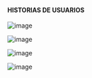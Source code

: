 #### HISTORIAS DE USUARIOS

![image](https://github.com/FabianSuarez29/Proyecto_Articulador_Programacion_III/assets/162645405/e098d99a-6ae6-485b-adcb-85d56a162a0e)

![image](https://github.com/FabianSuarez29/Proyecto_Articulador_Programacion_III/assets/162645405/fa41b7ac-ed1e-4f80-868b-c18947f07751)

![image](https://github.com/FabianSuarez29/Proyecto_Articulador_Programacion_III/assets/162645405/957635fa-652f-40b9-962f-f6849f277294)

![image](https://github.com/FabianSuarez29/Proyecto_Articulador_Programacion_III/assets/162645405/1cbb6270-3a74-4b80-9389-20600cb191d7)
